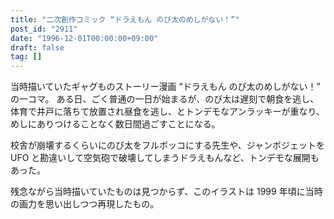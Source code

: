 ```yaml
---
title: "二次創作コミック “ドラえもん のび太のめしがない！”"
post_id: "2911"
date: "1996-12-01T00:00:00+09:00"
draft: false
tag: []
---
```



当時描いていたギャグものストーリー漫画 “ドラえもん のび太のめしがない！” の一コマ。
ある日、ごく普通の一日が始まるが、のび太は遅刻で朝食を逃し、体育で井戸に落ちて放置され昼食を逃し、とトンデモなアンラッキーが重なり、めしにありつけることなく数日間過ごすことになる。

校舎が崩壊するくらいにのび太をフルボッコにする先生や、ジャンボジェットを UFO と勘違いして空気砲で破壊してしまうドラえもんなど、トンデモな展開もあった。

残念ながら当時描いていたものは見つからず、このイラストは 1999 年頃に当時の画力を思い出しつつ再現したもの。
